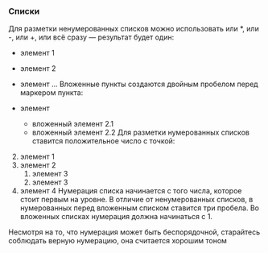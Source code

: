 ### Списки

Для разметки ненумерованных списков можно использовать или *, или -, или +, или всё сразу — результат будет один:

+ элемент 1
- элемент 2
* элемент ...
Вложенные пункты создаются двойным пробелом перед маркером пункта:

* элемент 
  * вложенный элемент 2.1
  * вложенный элемент 2.2
Для разметки нумерованных списков ставится положительное число с точкой:

2. элемент 1
4. элемент 2
   1. элемент 3
   99. элемент 3
3. элемент 4
Нумерация списка начинается с того числа, которое стоит первым на уровне. В отличие от ненумерованных списков, в нумерованных перед вложенным списком ставится три пробела. Во вложенных списках нумерация должна начинаться с 1.

Несмотря на то, что нумерация может быть беспорядочной, старайтесь соблюдать верную нумерацию, она считается хорошим тоном
